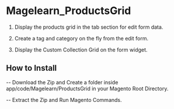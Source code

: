# Magelearn_ProductsGrid

1. Display the products grid in the tab section for edit form data.

2. Create a tag and category on the fly from the edit form.

3. Display the Custom Collection Grid on the form widget.

## How to Install
-- Download the Zip and Create a folder inside app/code/Magelearn/ProductsGrid in your Magento Root Directory.

-- Extract the Zip and Run Magento Commands.
